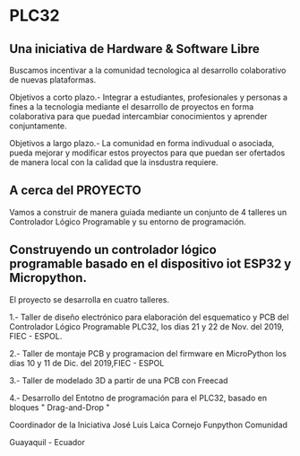 # PLC32

## Una iniciativa de Hardware & Software Libre

Buscamos incentivar a la comunidad tecnologica al desarrollo colaborativo de nuevas plataformas. 

Objetivos a corto plazo.-
Integrar a estudiantes, profesionales y personas a fines a la tecnologia mediante el desarrollo de proyectos en forma colaborativa para que puedad intercambiar conocimientos y aprender conjuntamente. 

Objetivos a largo plazo.-
La comunidad en forma indivudual o asociada, pueda mejorar y modificar estos proyectos para que puedan ser ofertados de manera local con la calidad que la insdustra requiere. 

## A cerca del PROYECTO
Vamos a construir de manera guiada mediante un conjunto de 4 talleres un Controlador Lógico Programable y su entorno de programación. 

## Construyendo un controlador lógico programable basado en el dispositivo iot ESP32 y Micropython. 


El proyecto se desarrolla en cuatro talleres. 

1.- Taller de diseño electrónico para elaboración del esquematico y PCB del Controlador Lógico Programable PLC32, los dias 21 y 22 de Nov. del 2019, FIEC - ESPOL.

2.- Taller de montaje PCB y programacion del firmware en MicroPython los dias 10 y 11 de Dic. del 2019,FIEC - ESPOL

3.- Taller de modelado 3D a partir de una PCB con Freecad

4.- Desarrollo del Entotno de programación para el PLC32, basado en bloques " Drag-and-Drop "

Coordinador de la Iniciativa
José Luis Laica Cornejo
Funpython Comunidad


Guayaquil - Ecuador 
